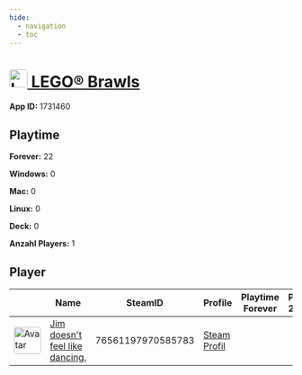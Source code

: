 ```yaml
---
hide:
  - navigation
  - toc
---
```

#  <a href="https://steamdb.info/app/1731460"><img src="https://media.steampowered.com/steamcommunity/public/images/apps/1731460/594a053617f0bab59b4ee1e3eee546e307608374.jpg" alt="LEGO® Brawls" style="width:32px;height:32px;border-radius:4px;" /> LEGO® Brawls</a>

**App ID:** 1731460

## Playtime

**Forever:** 22

**Windows:** 0

**Mac:** 0

**Linux:** 0

**Deck:** 0

**Anzahl Players:** 1
## Player

<table id="charts-table" class="display" style="width:100%">
            <thead>
                <tr>
                    <th></th>
                    <th>Name</th>
                    <th>SteamID</th>
                    <th>Profile</th>
                    <th>Playtime Forever</th>
                    <th>Playtime 2 Weeks</th>
                </tr>
            </thead>
            <tbody>
        <tr>
<td><a href="https://steamcommunity.com/profiles/76561197970585783/" target="_blank"><img src="https://avatars.steamstatic.com/7815f1938354e9b2a63e079fd40874c826340230_full.jpg" alt="Avatar" style="width:48px;height:48px;border-radius:4px;"></a></td><td><a href="/player/76561197970585783">Jim doesn't feel like dancing.</a></td><td>76561197970585783</td><td><a href="https://steamcommunity.com/profiles/76561197970585783/" target="_blank">Steam Profil</a></td><td></td><td></td></tr>
</tbody>
</table>
